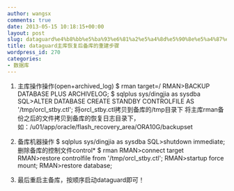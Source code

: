 ```yaml
---
author: wangsx
comments: true
date: 2013-05-15 10:18:15+00:00
layout: post
slug: dataguard%e4%b8%bb%e5%ba%93%e6%81%a2%e5%a4%8d%e5%90%8e%e5%a4%87%e5%ba%93%e7%9a%84%e9%87%8d%e5%bb%ba%e6%ad%a5%e9%aa%a4
title: dataguard主库恢复后备库的重建步骤
wordpress_id: 270
categories:
- 数据库
---
```



	
  1. 主库操作操作(open+archived_log)
$ rman target=/
RMAN>BACKUP DATABASE PLUS ARCHIVELOG;
$ sqlplus sys/dingjia as sysdba
SQL>ALTER DATABASE CREATE STANDBY CONTROLFILE AS '/tmp/orcl_stby.ctl';
将orcl_stby.ctl拷贝到备库的/tmp目录下
将主库rman备份之后的文件拷贝到备库的恢复日志目录下，如：/u01/app/oracle/flash_recovery_area/ORA10G/backupset

	
  2. 备库机器操作
$ sqlplus sys/dingjia as sysdba
SQL>shutdown immediate;
删除备库的控制文件control*
$ rman
RMAN>connect target
RMAN>restore controlfile from '/tmp/orcl_stby.ctl';
RMAN>startup force mount;
RMAN>restore database;

	
  3. 最后重启主备库，按顺序启动dataguard即可！


